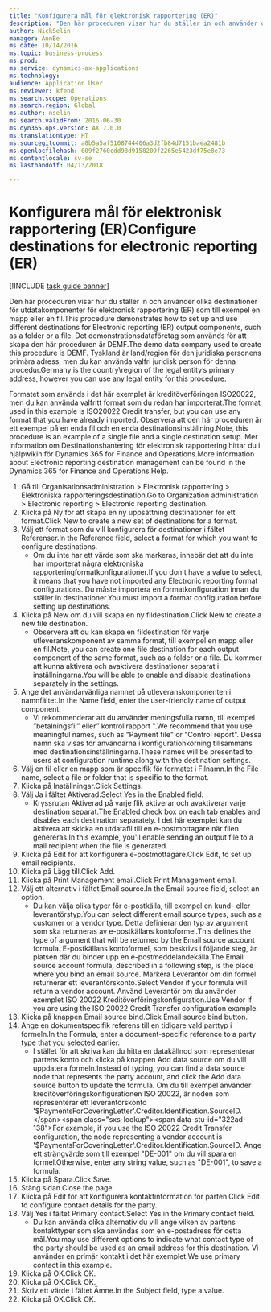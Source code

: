 ```yaml
--- 
title: "Konfigurera mål för elektronisk rapportering (ER)"
description: "Den här proceduren visar hur du ställer in och använder olika destinationer för utdatakomponenter för elektronisk rapportering (ER) som till exempel en mapp eller en fil."
author: NickSelin
manager: AnnBe
ms.date: 10/14/2016
ms.topic: business-process
ms.prod: 
ms.service: dynamics-ax-applications
ms.technology: 
audience: Application User
ms.reviewer: kfend
ms.search.scope: Operations
ms.search.region: Global
ms.author: nselin
ms.search.validFrom: 2016-06-30
ms.dyn365.ops.version: AX 7.0.0
ms.translationtype: HT
ms.sourcegitcommit: a8b5a5af5108744406a3d2fb84d7151baea2481b
ms.openlocfilehash: 009f2760cdd98d9158209f2265e5423df75e8e73
ms.contentlocale: sv-se
ms.lasthandoff: 04/13/2018

---
```

# <a name="configure-destinations-for-electronic-reporting-er"></a><span data-ttu-id="322ad-103">Konfigurera mål för elektronisk rapportering (ER)</span><span class="sxs-lookup"><span data-stu-id="322ad-103">Configure destinations for electronic reporting (ER)</span></span>

[!INCLUDE [task guide banner](../../includes/task-guide-banner.md)]

<span data-ttu-id="322ad-104">Den här proceduren visar hur du ställer in och använder olika destinationer för utdatakomponenter för elektronisk rapportering (ER) som till exempel en mapp eller en fil.</span><span class="sxs-lookup"><span data-stu-id="322ad-104">This procedure demonstrates how to set up and use different destinations for Electronic reporting (ER) output components, such as a folder or a file.</span></span> <span data-ttu-id="322ad-105">Det demonstrationsdataföretag som används för att skapa den här proceduren är DEMF.</span><span class="sxs-lookup"><span data-stu-id="322ad-105">The demo data company used to create this procedure is DEMF.</span></span> <span data-ttu-id="322ad-106">Tyskland är land/region för den juridiska personens primära adress, men du kan använda valfri juridisk person för denna procedur.</span><span class="sxs-lookup"><span data-stu-id="322ad-106">Germany is the country\region of the legal entity’s primary address, however you can use any legal entity for this procedure.</span></span> 

<span data-ttu-id="322ad-107">Formatet som används i det här exemplet är kreditöverföringen ISO20022, men du kan använda valfritt format som du redan har importerat.</span><span class="sxs-lookup"><span data-stu-id="322ad-107">The format used in this example is ISO20022 Credit transfer, but you can use any format that you have already imported.</span></span> <span data-ttu-id="322ad-108">Observera att den här proceduren är ett exempel på en enda fil och en enda destinationsinställning.</span><span class="sxs-lookup"><span data-stu-id="322ad-108">Note, this procedure is an example of a single file and a single destination setup.</span></span> <span data-ttu-id="322ad-109">Mer information om Destinationshantering för elektronisk rapportering hittar du i hjälpwikin för Dynamics 365 for Finance and Operations.</span><span class="sxs-lookup"><span data-stu-id="322ad-109">More information about Electronic reporting destination management can be found in the Dynamics 365 for Finance and Operations Help.</span></span>

1. <span data-ttu-id="322ad-110">Gå till Organisationsadministration > Elektronisk rapportering > Elektroniska rapporteringsdestination.</span><span class="sxs-lookup"><span data-stu-id="322ad-110">Go to Organization administration > Electronic reporting > Electronic reporting destination.</span></span>
2. <span data-ttu-id="322ad-111">Klicka på Ny för att skapa en ny uppsättning destinationer för ett format.</span><span class="sxs-lookup"><span data-stu-id="322ad-111">Click New to create a new set of destinations for a format.</span></span>
3. <span data-ttu-id="322ad-112">Välj ett format som du vill konfigurera för destinationer i fältet Referenser.</span><span class="sxs-lookup"><span data-stu-id="322ad-112">In the Reference field, select a format for which you want to configure destinations.</span></span>
    * <span data-ttu-id="322ad-113">Om du inte har ett värde som ska markeras, innebär det att du inte har importerat några elektroniska rapporteringformatkonfigurationer.</span><span class="sxs-lookup"><span data-stu-id="322ad-113">If you don't have a value to select, it means that you have not imported any Electronic reporting format configurations.</span></span> <span data-ttu-id="322ad-114">Du måste importera en formatkonfiguration innan du ställer in destinationer.</span><span class="sxs-lookup"><span data-stu-id="322ad-114">You must import a format configuration before setting up destinations.</span></span>  
4. <span data-ttu-id="322ad-115">Klicka på New om du vill skapa en ny fildestination.</span><span class="sxs-lookup"><span data-stu-id="322ad-115">Click New to create a new file destination.</span></span>
    * <span data-ttu-id="322ad-116">Observera att du kan skapa en fildestination för varje utleveranskomponent av samma format, till exempel en mapp eller en fil.</span><span class="sxs-lookup"><span data-stu-id="322ad-116">Note, you can create one file destination for each output component of the same format, such as a folder or a file.</span></span> <span data-ttu-id="322ad-117">Du kommer att kunna aktivera och avaktivera destinationer separat i inställningarna.</span><span class="sxs-lookup"><span data-stu-id="322ad-117">You will be able to enable and disable destinations separately in the settings.</span></span>  
5. <span data-ttu-id="322ad-118">Ange det användarvänliga namnet på utleveranskomponenten i namnfältet.</span><span class="sxs-lookup"><span data-stu-id="322ad-118">In the Name field, enter the user-friendly name of output component.</span></span>
    * <span data-ttu-id="322ad-119">Vi rekommenderar att du använder meningsfulla namn, till exempel ”betalningsfil” eller” kontrollrapport ".</span><span class="sxs-lookup"><span data-stu-id="322ad-119">We recommend that you use meaningful names, such as "Payment file" or "Control report".</span></span> <span data-ttu-id="322ad-120">Dessa namn ska visas för användarna i konfigurationkörning tillsammans med destinationsinställningarna.</span><span class="sxs-lookup"><span data-stu-id="322ad-120">These names will be presented to users at configuration runtime along with the destination settings.</span></span>  
6. <span data-ttu-id="322ad-121">Välj en fil eller en mapp som är specifik för formatet i Filnamn.</span><span class="sxs-lookup"><span data-stu-id="322ad-121">In the File name, select a file or folder that is specific to the format.</span></span>
7. <span data-ttu-id="322ad-122">Klicka på Inställningar.</span><span class="sxs-lookup"><span data-stu-id="322ad-122">Click Settings.</span></span>
8. <span data-ttu-id="322ad-123">Välj Ja i fältet Aktiverad.</span><span class="sxs-lookup"><span data-stu-id="322ad-123">Select Yes in the Enabled field.</span></span>
    * <span data-ttu-id="322ad-124">Kryssrutan Aktiverad på varje flik aktiverar och avaktiverar varje destination separat.</span><span class="sxs-lookup"><span data-stu-id="322ad-124">The Enabled check box on each tab enables and disables each destination separately.</span></span> <span data-ttu-id="322ad-125">I det här exemplet kan du aktivera att skicka en utdatafil till en e-postmottagare när filen genereras.</span><span class="sxs-lookup"><span data-stu-id="322ad-125">In this example, you'll enable sending an output file to a mail recipient when the file is generated.</span></span>  
9. <span data-ttu-id="322ad-126">Klicka på Edit för att konfigurera e-postmottagare.</span><span class="sxs-lookup"><span data-stu-id="322ad-126">Click Edit, to set up email recipients.</span></span>
10. <span data-ttu-id="322ad-127">Klicka på Lägg till.</span><span class="sxs-lookup"><span data-stu-id="322ad-127">Click Add.</span></span>
11. <span data-ttu-id="322ad-128">Klicka på Print Management email.</span><span class="sxs-lookup"><span data-stu-id="322ad-128">Click Print Management email.</span></span>
12. <span data-ttu-id="322ad-129">Välj ett alternativ i fältet Email source.</span><span class="sxs-lookup"><span data-stu-id="322ad-129">In the Email source  field, select an option.</span></span>
    * <span data-ttu-id="322ad-130">Du kan välja olika typer för e-postkälla, till exempel en kund- eller leverantörstyp.</span><span class="sxs-lookup"><span data-stu-id="322ad-130">You can select different email source types, such as a customer or a vendor type.</span></span> <span data-ttu-id="322ad-131">Detta definierar den typ av argument som ska returneras av e-postkällans kontoformel.</span><span class="sxs-lookup"><span data-stu-id="322ad-131">This defines the type of argument that will be returned by the Email source account formula.</span></span> <span data-ttu-id="322ad-132">E-postkällans kontoformel, som beskrivs i följande steg, är platsen där du binder upp en e-postmeddelandekälla.</span><span class="sxs-lookup"><span data-stu-id="322ad-132">The Email source account formula, described in a following step, is the place where you bind an email source.</span></span> <span data-ttu-id="322ad-133">Markera Leverantör om din formel returnerar ett leverantörskonto.</span><span class="sxs-lookup"><span data-stu-id="322ad-133">Select Vendor if your formula will return a vendor account.</span></span> <span data-ttu-id="322ad-134">Använd Leverantör om du använder exemplet ISO 20022 Kreditöverföringskonfiguration.</span><span class="sxs-lookup"><span data-stu-id="322ad-134">Use Vendor if you are using the ISO 20022 Credit Transfer configuration example.</span></span>  
13. <span data-ttu-id="322ad-135">Klicka på knappen Email source bind.</span><span class="sxs-lookup"><span data-stu-id="322ad-135">Click Email source bind button.</span></span>
14. <span data-ttu-id="322ad-136">Ange en dokumentspecifik referens till en tidigare vald parttyp i formeln.</span><span class="sxs-lookup"><span data-stu-id="322ad-136">In the Formula, enter a document-specific reference to a party type that you selected earlier.</span></span>
    * <span data-ttu-id="322ad-137">I stället för att skriva kan du hitta en datakällnod som representerar partens konto och klicka på knappen Add data source om du vill uppdatera formeln.</span><span class="sxs-lookup"><span data-stu-id="322ad-137">Instead of typing, you can find a data source node that represents the party account, and click the Add data source button to update the formula.</span></span> <span data-ttu-id="322ad-138">Om du till exempel använder kreditöverföringskonfigurationen ISO 20022, är noden som representerar ett leverantörskonto '$PaymentsForCoveringLetter'.Creditor.Identification.SourceID.</span><span class="sxs-lookup"><span data-stu-id="322ad-138">For example, if you use the ISO 20022 Credit Transfer configuration, the node representing a vendor account is '$PaymentsForCoveringLetter'.Creditor.Identification.SourceID.</span></span> <span data-ttu-id="322ad-139">Ange ett strängvärde som till exempel "DE-001" om du vill spara en formel.</span><span class="sxs-lookup"><span data-stu-id="322ad-139">Otherwise, enter any string value, such as "DE-001", to save a formula.</span></span>  
15. <span data-ttu-id="322ad-140">Klicka på Spara.</span><span class="sxs-lookup"><span data-stu-id="322ad-140">Click Save.</span></span>
16. <span data-ttu-id="322ad-141">Stäng sidan.</span><span class="sxs-lookup"><span data-stu-id="322ad-141">Close the page.</span></span>
17. <span data-ttu-id="322ad-142">Klicka på Edit för att konfigurera kontaktinformation för parten.</span><span class="sxs-lookup"><span data-stu-id="322ad-142">Click Edit to configure contact details for the party.</span></span>
18. <span data-ttu-id="322ad-143">Välj Yes i fältet Primary contact.</span><span class="sxs-lookup"><span data-stu-id="322ad-143">Select Yes in the Primary contact field.</span></span>
    * <span data-ttu-id="322ad-144">Du kan använda olika alternativ du vill ange vilken av partens kontakttyper som ska användas som en e-postadress för detta mål.</span><span class="sxs-lookup"><span data-stu-id="322ad-144">You may use different options to indicate what contact type of the party should be used as an email address for this destination.</span></span> <span data-ttu-id="322ad-145">Vi använder en primär kontakt i det här exemplet.</span><span class="sxs-lookup"><span data-stu-id="322ad-145">We use primary contact in this example.</span></span>  
19. <span data-ttu-id="322ad-146">Klicka på OK.</span><span class="sxs-lookup"><span data-stu-id="322ad-146">Click OK.</span></span>
20. <span data-ttu-id="322ad-147">Klicka på OK.</span><span class="sxs-lookup"><span data-stu-id="322ad-147">Click OK.</span></span>
21. <span data-ttu-id="322ad-148">Skriv ett värde i fältet Ämne.</span><span class="sxs-lookup"><span data-stu-id="322ad-148">In the Subject field, type a value.</span></span>
22. <span data-ttu-id="322ad-149">Klicka på OK.</span><span class="sxs-lookup"><span data-stu-id="322ad-149">Click OK.</span></span>


